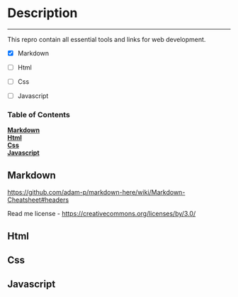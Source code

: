 # Description
_______________

This repro contain all essential tools and links for web development.

- [x] Markdown

- [ ] Html

- [ ] Css

- [ ] Javascript

### Table of Contents
**[Markdown](#Markdown)**<br>
**[Html](#Html)**<br>
**[Css](#Css)**<br>
**[Javascript](#Javascript)**<br>


## Markdown 

https://github.com/adam-p/markdown-here/wiki/Markdown-Cheatsheet#headers

Read me license - https://creativecommons.org/licenses/by/3.0/

## Html

## Css

## Javascript








